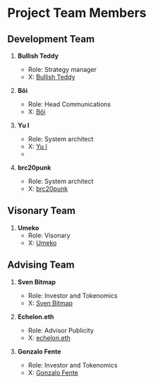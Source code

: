 
# Project Team Members

## Development Team

1. **Bullish Teddy**
   - Role: Strategy manager
   - X: [Bullish Teddy](https://twitter.com/bullish_teddy)

2. **Bôi**
   - Role: Head Communications
   - X: [Bôi](https://twitter.com/Sunbaeeeeeee)

3. **Yu I**
   - Role: System architect
   - X: [Yu I](https://twitter.com/traderyul)
   - 
4. **brc20punk**
   - Role: System architect
   - X: [brc20punk](https://twitter.com/brc20punk)
  
## Visonary Team

1. **Umeko**
   - Role: Visonary
   - X: [Umeko](https://twitter.com/NFTsistersJAPAN)

## Advising Team

1. **Sven Bitmap**
   - Role: Investor and Tokenomics
   - X: [Sven Bitmap](https://twitter.com/Sven__btc)

2. **Echelon.eth**
   - Role: Advisor Publicity
   - X: [echelon.eth](https://twitter.com/html_eth)
  
1. **Gonzalo Fente**
   - Role: Investor and Tokenomics
   - X: [Gonzalo Fente](https://twitter.com/gonzalo_fuente1)




